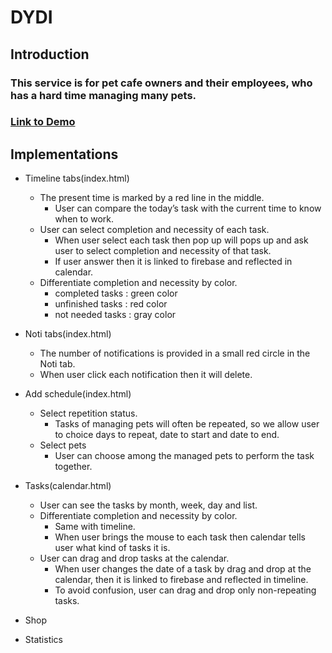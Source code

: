 # DYDI
## Introduction
### This service is for pet cafe owners and their employees, who has a hard time managing many pets.
### [Link to Demo](http://dydi.kojandy.com)

## Implementations
* Timeline tabs(index.html)
  * The present time is marked by a red line in the middle.
    * User can compare the today’s task with the current time to know when to work.
  * User can select completion and necessity of each task.
    * When user select each task then pop up will pops up and ask user to select completion and necessity of that task.
    * If user answer then it is linked to firebase and reflected in calendar.
  * Differentiate completion and necessity by color.
    * completed tasks : green color
    * unfinished tasks : red color
    * not needed tasks : gray color

* Noti tabs(index.html)
  * The number of notifications is provided in a small red circle in the Noti tab.
  * When user click each notification then it will delete.

* Add schedule(index.html)
  * Select repetition status.
    * Tasks of managing pets will often be repeated, so we allow user to choice days to repeat, date to start and date to end.
  * Select pets
    * User can choose among the managed pets to perform the task together.

* Tasks(calendar.html)
  * User can see the tasks by month, week, day and list.
  * Differentiate completion and necessity by color.
    * Same with timeline.
    * When user brings the mouse to each task then calendar tells user what kind of tasks it is.
  * User can drag and drop tasks at the calendar.
    * When user changes the date of a task by drag and drop at the calendar, then it is linked to firebase and reflected in timeline.
    * To avoid confusion, user can drag and drop only non-repeating tasks.

* Shop
* Statistics
